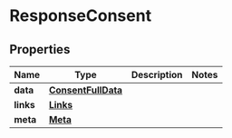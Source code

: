 

# ResponseConsent


## Properties

| Name | Type | Description | Notes |
|------------ | ------------- | ------------- | -------------|
|**data** | [**ConsentFullData**](ConsentFullData.md) |  |  |
|**links** | [**Links**](Links.md) |  |  |
|**meta** | [**Meta**](Meta.md) |  |  |



